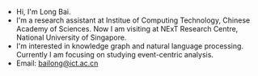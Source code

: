 - Hi, I'm Long Bai.
- I'm a research assistant at Institue of Computing Technology, Chinese Academy of Sciences. Now I am visiting at NExT Research Centre, National University of Singapore.
- I'm interested in knowledge graph and natural language processing. Currently I am focusing on studying event-centric analysis.
- Email: bailong@ict.ac.cn

<!---
waltbai/waltbai is a ✨ special ✨ repository because its `README.md` (this file) appears on your GitHub profile.
You can click the Preview link to take a look at your changes.
--->

